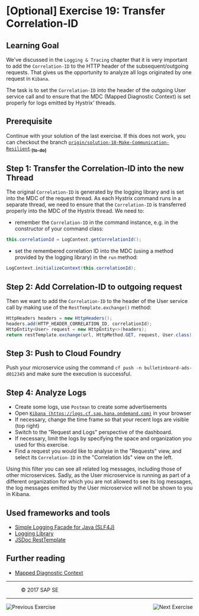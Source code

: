 [Optional] Exercise 19: Transfer Correlation-ID
===============================================

## Learning Goal

We've discussed in the `Logging & Tracing` chapter that it is very important to add the `Correlation-ID` to the HTTP header of the subsequent/outgoing requests. That gives us the opportunity to analyze all logs originated by one request in `Kibana`.

The task is to set the `Correlation-ID` into the header of the outgoing User service call and to ensure that the MDC (Mapped Diagnostic Context) is set properly for logs emitted by Hystrix' threads.

## Prerequisite
Continue with your solution of the last exercise. If this does not work, you can checkout the branch [`origin/solution-18-Make-Communication-Resilient`](https://github.wdf.sap.corp/cc-java/cc-bulletinboard-ads-spring-webmvc/tree/solution-18-Make-Communication-Resilient).<sub><b>[to-do]</b></sub>

## Step 1: Transfer the Correlation-ID into the new Thread
The original `Correlation-ID` is generated by the logging library and is set into the MDC of the request thread.
As each Hystrix command runs in a separate thread, we need to ensure that the `Correlation-ID` is transferred properly into the MDC of the Hystrix thread. We need to:
- remember the `Correlation-ID` in the command instance, e.g. in the constructor of your command class:
```java
this.correlationId = LogContext.getCorrelationId();
```
- set the remembered correlation ID into the MDC (using a method provided by the logging library) in the `run` method:
```java
LogContext.initializeContext(this.correlationId);
```

## Step 2: Add Correlation-ID to outgoing request
Then we want to add the `Correlation-ID` to the header of the User service call by making use of the `RestTemplate.exchange()` method:
```java
HttpHeaders headers = new HttpHeaders();
headers.add(HTTP_HEADER_CORRELATION_ID, correlationId);
HttpEntity<User> request = new HttpEntity<>(headers);
return restTemplate.exchange(url, HttpMethod.GET, request, User.class);
```

## Step 3: Push to Cloud Foundry
Push your microservice using the command `cf push -n bulletinboard-ads-d012345` and make sure the execution is successful.

## Step 4: Analyze Logs
- Create some logs, use `Postman` to create some advertisements
- Open [`Kibana (https://logs.cf.sap.hana.ondemand.com)`](https://logs.cf.sap.hana.ondemand.com) in your browser
- If necessary, change the time frame so that your recent logs are visible (top right)
- Switch to the "Request and Logs" perspective of the dashboard.
- If necessary, limit the logs by specifying the space and organization you used for this exercise.
- Find a request you would like to analyse in the "Requests" view, and select its `Correlation-ID` in the "Correlation Ids" view on the left.

Using this filter you can see all related log messages, including those of other microservices. Sadly, as the User microservice is running as part of a different organization for which you are not allowed to see its log messages, the log messages emitted by the User microservice will not be shown to you in Kibana.


## Used frameworks and tools
- [Simple Logging Facade for Java (SLF4J)](http://www.slf4j.org/)
- [Logging Library](https://github.com/SAP/cf-java-logging-support)
- [JSDoc RestTemplate](http://docs.spring.io/spring-framework/docs/current/javadoc-api/org/springframework/web/client/RestTemplate.html)

## Further reading
- [Mapped Diagnostic Context](http://logback.qos.ch/manual/mdc.html)

***
<dl>
  <dd>
  <div class="footer">&copy; 2017 SAP SE</div>
  </dd>
</dl>
<hr>
<a href="Exercise_18_Make_Communication_Resilient.md">
  <img align="left" alt="Previous Exercise">
</a>
<a href="Exercise_20_Use_Message_Queues.md">
  <img align="right" alt="Next Exercise">
</a>
